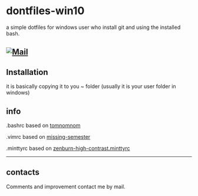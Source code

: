 # dontfiles-win10
a simple dotfiles for windows user who install git and using the installed bash.

[![Mail](https://img.shields.io/badge/-vladigr1@gmail.com-red?style=flat-square&logo=gmail&logoColor=white)](mailto:vladigr1@gmail.com)
-----

## Installation 

it is basically copying it to you ~ folder (usually it is your user folder in windows)


## info

.bashrc based on [tomnomnom](https://github.com/tomnomnom/dotfiles)

.vimrc based on [missing-semester](https://github.com/missing-semester/missing-semester)

.minttyrc based on [zenburn-high-contrast.minttyrc](https://github.com/agkozak/zenburn.minttyrc)

-----

## contacts

Comments and improvement contact me by mail.
